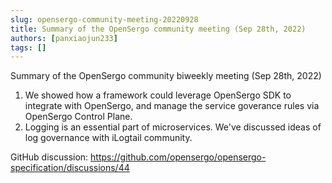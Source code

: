 ```yaml
---
slug: opensergo-community-meeting-20220928
title: Summary of the OpenSergo community meeting (Sep 28th, 2022)
authors: [panxiaojun233]
tags: []
---
```


Summary of the OpenSergo community biweekly meeting (Sep 28th, 2022)

1. We showed how a framework could leverage OpenSergo SDK to integrate with OpenSergo, and manage the service goverance rules via OpenSergo Control Plane.
2. Logging is an essential part of microservices. We've discussed ideas of log governance with iLogtail community.

GitHub discussion: https://github.com/opensergo/opensergo-specification/discussions/44
